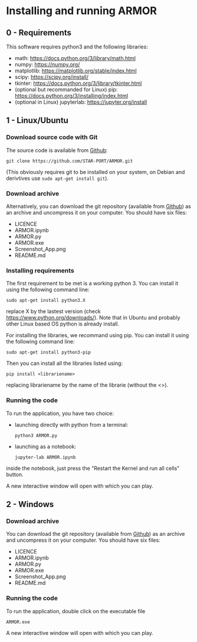 # Installing and running ARMOR

## 0 - Requirements

This software requires python3  and the following libraries:
  - math: https://docs.python.org/3/library/math.html
  - numpy: https://numpy.org/
  - matplotlib: https://matplotlib.org/stable/index.html
  - scipy: https://scipy.org/install/
  - tkinter: https://docs.python.org/3/library/tkinter.html
  - (optional but recommanded for Linux) pip: https://docs.python.org/3/installing/index.html
  - (optional in Linux) jupyterlab: https://jupyter.org/install

## 1 - Linux/Ubuntu

### Download source code with Git
The source code is available from
[Github](https://github.com/STAR-PORT/ARMOR/):

    git clone https://github.com/STAR-PORT/ARMOR.git

(This obviously requires git to be installed on your system, on Debian
and derivtives use `sudo apt-get install git`).

### Download archive

Alternatively, you can download the git repository (available from
[Github](https://github.com/STAR-PORT/ARMOR/)) as an archive and uncompress it on your computer.
You should have six files:
  - LICENCE
  - ARMOR.ipynb
  - ARMOR.py
  - ARMOR.exe
  - Screenshot_App.png
  - README.md

### Installing requirements

The first requirement to be met is a working python 3. You can install it using the following command line:

    sudo apt-get install python3.X

replace X by the lastest version (check https://www.python.org/downloads/).
Note that in Ubuntu and probably other Linux based OS python is already install.

For installing the libraries, we recommand using pip.
You can install it using the following command line:

    sudo apt-get install python3-pip

Then you can install all the libraries listed using:

    pip install <librariename>

replacing librariename by the name of the librarie (without the <>).

### Running the code

To run the application, you have two choice:

  - launching directly with python from a terminal:
    
        python3 ARMOR.py

  - launching as a notebook:
    
        jupyter-lab ARMOR.ipynb

  inside the notebook, just press the "Restart the Kernel and run all cells" button.

A new interactive window will open with which you can play.

## 2 - Windows

### Download archive

You can download the git repository (available from
[Github](https://github.com/STAR-PORT/ARMOR/)) as an archive and uncompress it on your computer.
You should have six files:
  - LICENCE
  - ARMOR.ipynb
  - ARMOR.py
  - ARMOR.exe
  - Screenshot_App.png
  - README.md


### Running the code

To run the application, double click on the executable file

    ARMOR.exe

A new interactive window will open with which you can play.
